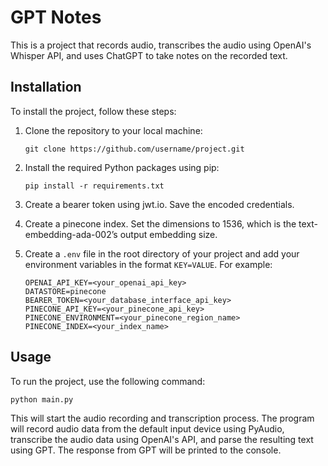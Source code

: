 # GPT Notes

This is a project that records audio, transcribes the audio using OpenAI's Whisper API, and uses ChatGPT to take notes on the recorded text.

## Installation

To install the project, follow these steps:

1. Clone the repository to your local machine:

   ```
   git clone https://github.com/username/project.git
   ```

2. Install the required Python packages using pip:

   ```
   pip install -r requirements.txt
   ```

3. Create a bearer token using jwt.io.  Save the encoded credentials.

4. Create a pinecone index.  Set the dimensions to 1536, which is the text-embedding-ada-002’s output embedding size.

5. Create a `.env` file in the root directory of your project and add your environment variables in the format `KEY=VALUE`. For example:

   ```
   OPENAI_API_KEY=<your_openai_api_key>
   DATASTORE=pinecone
   BEARER_TOKEN=<your_database_interface_api_key>
   PINECONE_API_KEY=<your_pinecone_api_key>
   PINECONE_ENVIRONMENT=<your_pinecone_region_name>
   PINECONE_INDEX=<your_index_name>
   ```
   

## Usage

To run the project, use the following command:

```
python main.py
```

This will start the audio recording and transcription process. The program will record audio data from the default input device using PyAudio, transcribe the audio data using OpenAI's API, and parse the resulting text using GPT. The response from GPT will be printed to the console.
